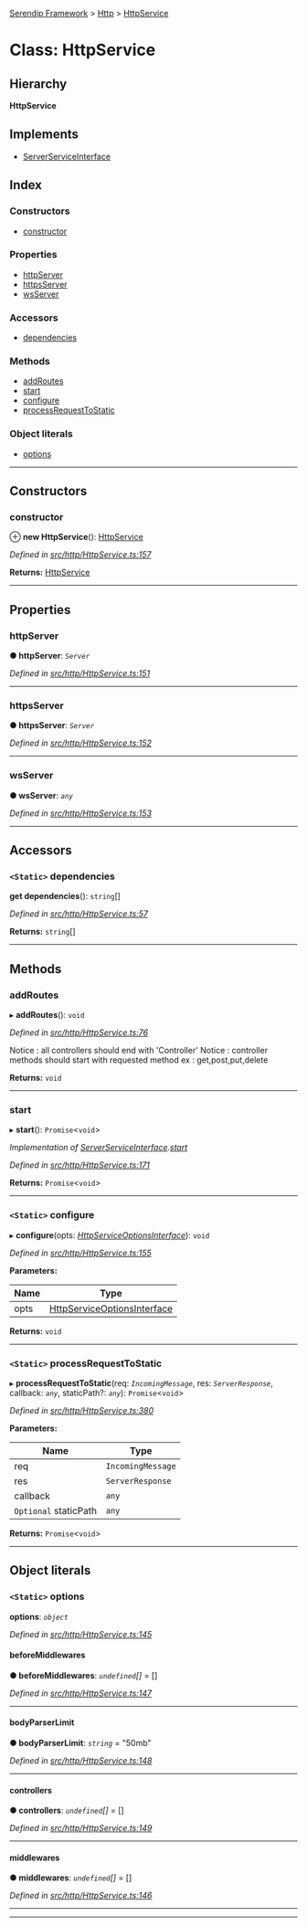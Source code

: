 [Serendip Framework](../README.md) > [Http](../modules/http.md) > [HttpService](../classes/http.httpservice.md)

# Class: HttpService

## Hierarchy

**HttpService**

## Implements

* [ServerServiceInterface](../interfaces/server.serverserviceinterface-1.md)

## Index

### Constructors

* [constructor](http.httpservice.md#constructor)

### Properties

* [httpServer](http.httpservice.md#httpserver)
* [httpsServer](http.httpservice.md#httpsserver)
* [wsServer](http.httpservice.md#wsserver)

### Accessors

* [dependencies](http.httpservice.md#dependencies)

### Methods

* [addRoutes](http.httpservice.md#addroutes)
* [start](http.httpservice.md#start)
* [configure](http.httpservice.md#configure)
* [processRequestToStatic](http.httpservice.md#processrequesttostatic)

### Object literals

* [options](http.httpservice.md#options)

---

## Constructors

<a id="constructor"></a>

###  constructor

⊕ **new HttpService**(): [HttpService](http.httpservice.md)

*Defined in [src/http/HttpService.ts:157](https://github.com/m-esm/serendip/blob/c44cfd4/src/http/HttpService.ts#L157)*

**Returns:** [HttpService](http.httpservice.md)

___

## Properties

<a id="httpserver"></a>

###  httpServer

**● httpServer**: *`Server`*

*Defined in [src/http/HttpService.ts:151](https://github.com/m-esm/serendip/blob/c44cfd4/src/http/HttpService.ts#L151)*

___
<a id="httpsserver"></a>

###  httpsServer

**● httpsServer**: *`Server`*

*Defined in [src/http/HttpService.ts:152](https://github.com/m-esm/serendip/blob/c44cfd4/src/http/HttpService.ts#L152)*

___
<a id="wsserver"></a>

###  wsServer

**● wsServer**: *`any`*

*Defined in [src/http/HttpService.ts:153](https://github.com/m-esm/serendip/blob/c44cfd4/src/http/HttpService.ts#L153)*

___

## Accessors

<a id="dependencies"></a>

### `<Static>` dependencies

**get dependencies**(): `string`[]

*Defined in [src/http/HttpService.ts:57](https://github.com/m-esm/serendip/blob/c44cfd4/src/http/HttpService.ts#L57)*

**Returns:** `string`[]

___

## Methods

<a id="addroutes"></a>

###  addRoutes

▸ **addRoutes**(): `void`

*Defined in [src/http/HttpService.ts:76](https://github.com/m-esm/serendip/blob/c44cfd4/src/http/HttpService.ts#L76)*

Notice : all controllers should end with 'Controller' Notice : controller methods should start with requested method ex : get,post,put,delete

**Returns:** `void`

___
<a id="start"></a>

###  start

▸ **start**(): `Promise`<`void`>

*Implementation of [ServerServiceInterface](../interfaces/server.serverserviceinterface-1.md).[start](../interfaces/server.serverserviceinterface-1.md#start)*

*Defined in [src/http/HttpService.ts:171](https://github.com/m-esm/serendip/blob/c44cfd4/src/http/HttpService.ts#L171)*

**Returns:** `Promise`<`void`>

___
<a id="configure"></a>

### `<Static>` configure

▸ **configure**(opts: *[HttpServiceOptionsInterface](../interfaces/http.httpserviceoptionsinterface.md)*): `void`

*Defined in [src/http/HttpService.ts:155](https://github.com/m-esm/serendip/blob/c44cfd4/src/http/HttpService.ts#L155)*

**Parameters:**

| Name | Type |
| ------ | ------ |
| opts | [HttpServiceOptionsInterface](../interfaces/http.httpserviceoptionsinterface.md) |

**Returns:** `void`

___
<a id="processrequesttostatic"></a>

### `<Static>` processRequestToStatic

▸ **processRequestToStatic**(req: *`IncomingMessage`*, res: *`ServerResponse`*, callback: *`any`*, staticPath?: *`any`*): `Promise`<`void`>

*Defined in [src/http/HttpService.ts:380](https://github.com/m-esm/serendip/blob/c44cfd4/src/http/HttpService.ts#L380)*

**Parameters:**

| Name | Type |
| ------ | ------ |
| req | `IncomingMessage` |
| res | `ServerResponse` |
| callback | `any` |
| `Optional` staticPath | `any` |

**Returns:** `Promise`<`void`>

___

## Object literals

<a id="options"></a>

### `<Static>` options

**options**: *`object`*

*Defined in [src/http/HttpService.ts:145](https://github.com/m-esm/serendip/blob/c44cfd4/src/http/HttpService.ts#L145)*

<a id="options.beforemiddlewares"></a>

####  beforeMiddlewares

**● beforeMiddlewares**: *`undefined`[]* =  []

*Defined in [src/http/HttpService.ts:147](https://github.com/m-esm/serendip/blob/c44cfd4/src/http/HttpService.ts#L147)*

___
<a id="options.bodyparserlimit"></a>

####  bodyParserLimit

**● bodyParserLimit**: *`string`* = "50mb"

*Defined in [src/http/HttpService.ts:148](https://github.com/m-esm/serendip/blob/c44cfd4/src/http/HttpService.ts#L148)*

___
<a id="options.controllers"></a>

####  controllers

**● controllers**: *`undefined`[]* =  []

*Defined in [src/http/HttpService.ts:149](https://github.com/m-esm/serendip/blob/c44cfd4/src/http/HttpService.ts#L149)*

___
<a id="options.middlewares"></a>

####  middlewares

**● middlewares**: *`undefined`[]* =  []

*Defined in [src/http/HttpService.ts:146](https://github.com/m-esm/serendip/blob/c44cfd4/src/http/HttpService.ts#L146)*

___

___

